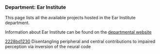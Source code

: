 ### Department: Ear Institute

This page lists all the available projects hosted in the Ear Institute department.

Information about Ear Institute can be found on the [departmental website](https://www.ucl.ac.uk/ear)

[2228bd1230](../projects/2228bd1230.md) Disentangling peripheral and central contributions to impaired perception via inversion of the neural code